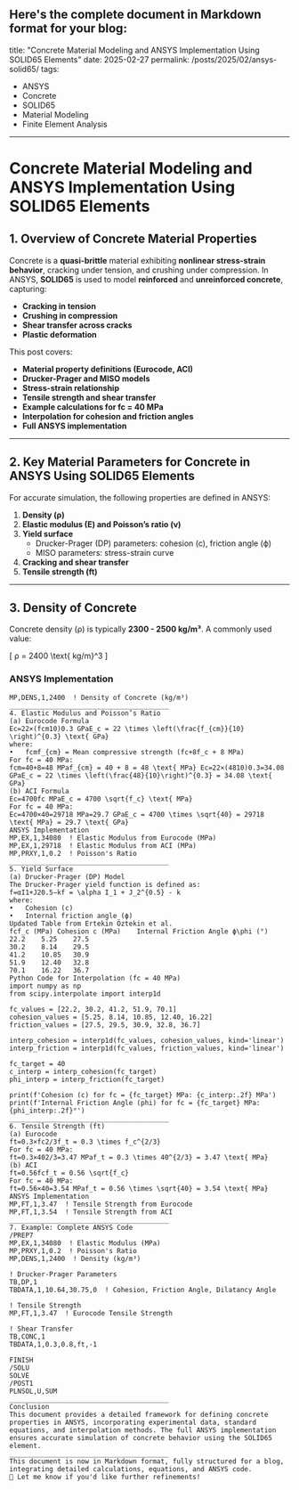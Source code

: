 Here's the complete document in Markdown format for your blog:
---
title: "Concrete Material Modeling and ANSYS Implementation Using SOLID65 Elements"
date: 2025-02-27
permalink: /posts/2025/02/ansys-solid65/
tags:
  - ANSYS
  - Concrete
  - SOLID65
  - Material Modeling
  - Finite Element Analysis
---

# **Concrete Material Modeling and ANSYS Implementation Using SOLID65 Elements**

## **1. Overview of Concrete Material Properties**
Concrete is a **quasi-brittle** material exhibiting **nonlinear stress-strain behavior**, cracking under tension, and crushing under compression. In ANSYS, **SOLID65** is used to model **reinforced** and **unreinforced concrete**, capturing:
- **Cracking in tension**
- **Crushing in compression**
- **Shear transfer across cracks**
- **Plastic deformation**

This post covers:
- **Material property definitions (Eurocode, ACI)**
- **Drucker-Prager and MISO models**
- **Stress-strain relationship**
- **Tensile strength and shear transfer**
- **Example calculations for fc = 40 MPa**
- **Interpolation for cohesion and friction angles**
- **Full ANSYS implementation**

---

## **2. Key Material Parameters for Concrete in ANSYS Using SOLID65 Elements**
For accurate simulation, the following properties are defined in ANSYS:

1. **Density (ρ)**
2. **Elastic modulus (E) and Poisson’s ratio (ν)**
3. **Yield surface**
   - Drucker-Prager (DP) parameters: cohesion (c), friction angle (ϕ)
   - MISO parameters: stress-strain curve
4. **Cracking and shear transfer**
5. **Tensile strength (ft)**

---

## **3. Density of Concrete**
Concrete density (ρ) is typically **2300 - 2500 kg/m³**. A commonly used value:

\[
ρ = 2400 \text{ kg/m}^3
\]

### **ANSYS Implementation**
```apdl
MP,DENS,1,2400  ! Density of Concrete (kg/m³)
________________________________________
4. Elastic Modulus and Poisson’s Ratio
(a) Eurocode Formula
Ec=22×(fcm10)0.3 GPaE_c = 22 \times \left(\frac{f_{cm}}{10} \right)^{0.3} \text{ GPa} 
where:
•	fcmf_{cm} = Mean compressive strength (fc+8f_c + 8 MPa)
For fc = 40 MPa:
fcm=40+8=48 MPaf_{cm} = 40 + 8 = 48 \text{ MPa} Ec=22×(4810)0.3=34.08 GPaE_c = 22 \times \left(\frac{48}{10}\right)^{0.3} = 34.08 \text{ GPa} 
(b) ACI Formula
Ec=4700fc MPaE_c = 4700 \sqrt{f_c} \text{ MPa} 
For fc = 40 MPa:
Ec=4700×40=29718 MPa=29.7 GPaE_c = 4700 \times \sqrt{40} = 29718 \text{ MPa} = 29.7 \text{ GPa} 
ANSYS Implementation
MP,EX,1,34080  ! Elastic Modulus from Eurocode (MPa)
MP,EX,1,29718  ! Elastic Modulus from ACI (MPa)
MP,PRXY,1,0.2  ! Poisson's Ratio
________________________________________
5. Yield Surface
(a) Drucker-Prager (DP) Model
The Drucker-Prager yield function is defined as:
f=αI1+J20.5−kf = \alpha I_1 + J_2^{0.5} - k 
where:
•	Cohesion (c)
•	Internal friction angle (ϕ)
Updated Table from Ertekin Öztekin et al.
fcf_c (MPa)	Cohesion c (MPa)	Internal Friction Angle ϕ\phi (°)
22.2	5.25	27.5
30.2	8.14	29.5
41.2	10.85	30.9
51.9	12.40	32.8
70.1	16.22	36.7
Python Code for Interpolation (fc = 40 MPa)
import numpy as np
from scipy.interpolate import interp1d

fc_values = [22.2, 30.2, 41.2, 51.9, 70.1]
cohesion_values = [5.25, 8.14, 10.85, 12.40, 16.22]
friction_values = [27.5, 29.5, 30.9, 32.8, 36.7]

interp_cohesion = interp1d(fc_values, cohesion_values, kind='linear')
interp_friction = interp1d(fc_values, friction_values, kind='linear')

fc_target = 40
c_interp = interp_cohesion(fc_target)
phi_interp = interp_friction(fc_target)

print(f'Cohesion (c) for fc = {fc_target} MPa: {c_interp:.2f} MPa')
print(f'Internal Friction Angle (phi) for fc = {fc_target} MPa: {phi_interp:.2f}°')
________________________________________
6. Tensile Strength (ft)
(a) Eurocode
ft=0.3×fc2/3f_t = 0.3 \times f_c^{2/3} 
For fc = 40 MPa:
ft=0.3×402/3=3.47 MPaf_t = 0.3 \times 40^{2/3} = 3.47 \text{ MPa} 
(b) ACI
ft=0.56fcf_t = 0.56 \sqrt{f_c} 
For fc = 40 MPa:
ft=0.56×40=3.54 MPaf_t = 0.56 \times \sqrt{40} = 3.54 \text{ MPa} 
ANSYS Implementation
MP,FT,1,3.47  ! Tensile Strength from Eurocode
MP,FT,1,3.54  ! Tensile Strength from ACI
________________________________________
7. Example: Complete ANSYS Code
/PREP7
MP,EX,1,34080  ! Elastic Modulus (MPa)
MP,PRXY,1,0.2  ! Poisson's Ratio
MP,DENS,1,2400  ! Density (kg/m³)

! Drucker-Prager Parameters
TB,DP,1
TBDATA,1,10.64,30.75,0  ! Cohesion, Friction Angle, Dilatancy Angle

! Tensile Strength
MP,FT,1,3.47  ! Eurocode Tensile Strength

! Shear Transfer
TB,CONC,1
TBDATA,1,0.3,0.8,ft,-1

FINISH
/SOLU
SOLVE
/POST1
PLNSOL,U,SUM
________________________________________
Conclusion
This document provides a detailed framework for defining concrete properties in ANSYS, incorporating experimental data, standard equations, and interpolation methods. The full ANSYS implementation ensures accurate simulation of concrete behavior using the SOLID65 element.
________________________________________
This document is now in Markdown format, fully structured for a blog, integrating detailed calculations, equations, and ANSYS code.
🚀 Let me know if you'd like further refinements!

